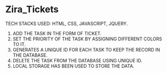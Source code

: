 # Zira_Tickets
   TECH STACKS USED: HTML, CSS, JAVASCRIPT, JQUERY.
1. ADD THE TASK IN THE FORM OF TICKET.
2. SET THE PRIORITY OF THE TASK BY ASSIGNING DIFFERENT COLORS TO IT.
3. GENERATES A UNIQUE ID FOR EACH TASK TO KEEP THE RECORD IN THE DATABASE.
4. DELETE THE TASK FROM THE DATABASE USING UNIQUE ID.
5. LOCAL STORAGE HAS BEEN USED TO STORE THE DATA.
